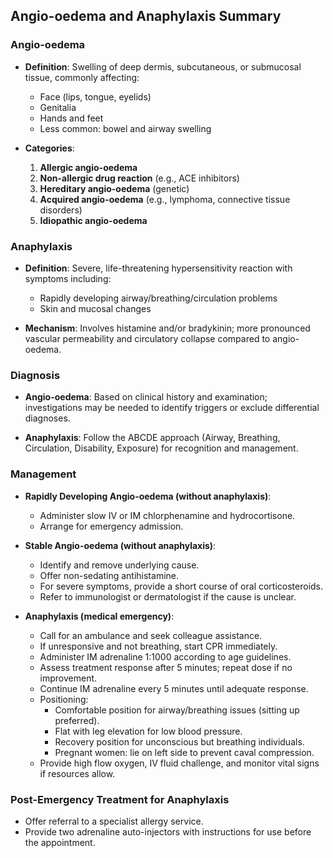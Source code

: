 ## Angio-oedema and Anaphylaxis Summary

### Angio-oedema
- **Definition**: Swelling of deep dermis, subcutaneous, or submucosal tissue, commonly affecting:
  - Face (lips, tongue, eyelids)
  - Genitalia
  - Hands and feet
  - Less common: bowel and airway swelling
  
- **Categories**:
  1. **Allergic angio-oedema**
  2. **Non-allergic drug reaction** (e.g., ACE inhibitors)
  3. **Hereditary angio-oedema** (genetic)
  4. **Acquired angio-oedema** (e.g., lymphoma, connective tissue disorders)
  5. **Idiopathic angio-oedema**

### Anaphylaxis
- **Definition**: Severe, life-threatening hypersensitivity reaction with symptoms including:
  - Rapidly developing airway/breathing/circulation problems
  - Skin and mucosal changes
  
- **Mechanism**: Involves histamine and/or bradykinin; more pronounced vascular permeability and circulatory collapse compared to angio-oedema.

### Diagnosis
- **Angio-oedema**: Based on clinical history and examination; investigations may be needed to identify triggers or exclude differential diagnoses.

- **Anaphylaxis**: Follow the ABCDE approach (Airway, Breathing, Circulation, Disability, Exposure) for recognition and management.

### Management
- **Rapidly Developing Angio-oedema (without anaphylaxis)**:
  - Administer slow IV or IM chlorphenamine and hydrocortisone.
  - Arrange for emergency admission.

- **Stable Angio-oedema (without anaphylaxis)**:
  - Identify and remove underlying cause.
  - Offer non-sedating antihistamine.
  - For severe symptoms, provide a short course of oral corticosteroids.
  - Refer to immunologist or dermatologist if the cause is unclear.

- **Anaphylaxis (medical emergency)**:
  - Call for an ambulance and seek colleague assistance.
  - If unresponsive and not breathing, start CPR immediately.
  - Administer IM adrenaline 1:1000 according to age guidelines.
  - Assess treatment response after 5 minutes; repeat dose if no improvement.
  - Continue IM adrenaline every 5 minutes until adequate response.
  - Positioning:
    - Comfortable position for airway/breathing issues (sitting up preferred).
    - Flat with leg elevation for low blood pressure.
    - Recovery position for unconscious but breathing individuals.
    - Pregnant women: lie on left side to prevent caval compression.
  - Provide high flow oxygen, IV fluid challenge, and monitor vital signs if resources allow.

### Post-Emergency Treatment for Anaphylaxis
- Offer referral to a specialist allergy service.
- Provide two adrenaline auto-injectors with instructions for use before the appointment.
